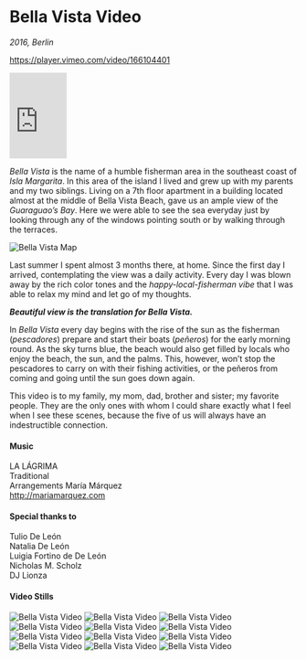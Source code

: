 # Bella Vista Video

_2016, Berlin_

https://player.vimeo.com/video/166104401

<iframe src="https://player.vimeo.com/video/166104401" frameborder="0" webkitallowfullscreen="" mozallowfullscreen="" allowfullscreen="" data-ruffle-polyfilled="" style="max-width:100" ></iframe>

_Bella Vista_ is the name of a humble fisherman area in the southeast coast of _Isla Margarita_. In this area of the island I lived and grew up with my parents and my two siblings. Living on a 7th floor apartment in a building located almost at the middle of Bella Vista Beach, gave us an ample view of the _Guaraguao’s Bay_. Here we were able to see the sea everyday just by looking through any of the windows pointing south or by walking through the terraces.

![Bella Vista Map](/images/bella-vista-map.gif)

Last summer I spent almost 3 months there, at home. Since the first day I arrived, contemplating the view was a daily activity. Every day I was blown away by the rich color tones and the _happy-local-fisherman vibe_ that I was able to relax my mind and let go of my thoughts.

_**Beautiful view is the translation for Bella Vista.**_

In _Bella Vista_ every day begins with the rise of the sun as the fisherman (_pescadores_) prepare and start their boats (_peñeros_) for the early morning round. As the sky turns blue, the beach would also get filled by locals who enjoy the beach, the sun, and the palms. This, however, won’t stop the pescadores to carry on with their fishing activities, or the peñeros from coming and going until the sun goes down again.

This video is to my family, my mom, dad, brother and sister; my favorite people.
They are the only ones with whom I could share exactly what I feel when I see these scenes, because the five of us will always have an indestructible connection.

#### Music

LA LÁGRIMA  
Traditional  
Arrangements María Márquez  
http://mariamarquez.com

#### Special thanks to

Tulio De León  
Natalia De León  
Luigia Fortino de De León  
Nicholas M. Scholz  
DJ Lionza

#### Video Stills

![Bella Vista Video](/images/bellavista-video-01.jpg)
![Bella Vista Video](/images/bellavista-video-02.jpg)
![Bella Vista Video](/images/bellavista-video-03.jpg)
![Bella Vista Video](/images/bellavista-video-04.jpg)
![Bella Vista Video](/images/bellavista-video-05.jpg)
![Bella Vista Video](/images/bellavista-video-06.jpg)
![Bella Vista Video](/images/bellavista-video-07.jpg)
![Bella Vista Video](/images/bellavista-video-08.jpg)
![Bella Vista Video](/images/bellavista-video-09.jpg)
![Bella Vista Video](/images/bellavista-video-10.jpg)
![Bella Vista Video](/images/bellavista-video-11.jpg)
![Bella Vista Video](/images/bellavista-video-12.jpg)
